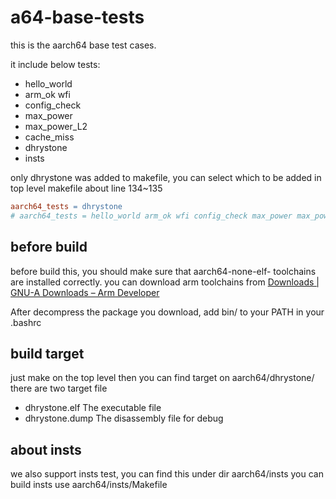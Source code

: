 # a64-base-tests

this is the aarch64 base test cases.

it include below tests:

- hello_world
- arm_ok wfi
- config_check
- max_power
- max_power_L2
- cache_miss
- dhrystone
- insts

only dhrystone was added to makefile, you can select which to be added in top level makefile about line 134~135

```makefile
aarch64_tests = dhrystone
# aarch64_tests = hello_world arm_ok wfi config_check max_power max_power_L2 cache_miss dhrystone
```

## before build

before build this, you should make sure that aarch64-none-elf- toolchains are installed correctly.
you can download arm toolchains from [Downloads | GNU-A Downloads – Arm Developer](https://developer.arm.com/downloads/-/gnu-a)

After decompress the package you download, add bin/ to your PATH in your .bashrc

## build target

just make on the top level
then you can find target on aarch64/dhrystone/
there are two target file

- dhrystone.elf  The executable file
- dhrystone.dump  The disassembly file for debug

## about insts

we also support insts test, you can find this under dir aarch64/insts
you can build insts use aarch64/insts/Makefile
